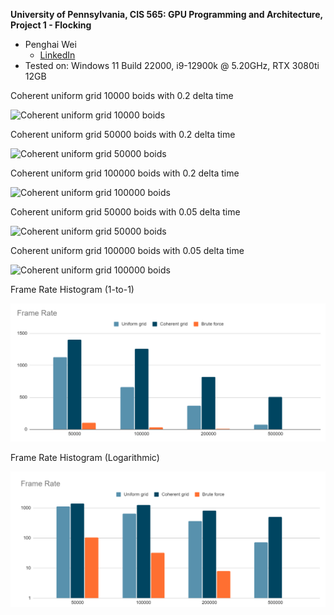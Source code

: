 **University of Pennsylvania, CIS 565: GPU Programming and Architecture,
Project 1 - Flocking**

* Penghai Wei
  * [LinkedIn](https://www.linkedin.com/in/penghai-wei)
* Tested on: Windows 11 Build 22000, i9-12900k @ 5.20GHz, RTX 3080ti 12GB


Coherent uniform grid 10000 boids with 0.2 delta time

![Coherent uniform grid 10000 boids](images/10000.gif)

Coherent uniform grid 50000 boids with 0.2 delta time

![Coherent uniform grid 50000 boids](images/50000.gif)

Coherent uniform grid 100000 boids with 0.2 delta time

![Coherent uniform grid 100000 boids](images/100000.gif)

Coherent uniform grid 50000 boids with 0.05 delta time

![Coherent uniform grid 50000 boids](images/50000-0.05.gif)

Coherent uniform grid 100000 boids with 0.05 delta time

![Coherent uniform grid 100000 boids](images/100000-0.05.gif)

Frame Rate Histogram (1-to-1)

![Histogram](images/Histogram.png)

Frame Rate Histogram (Logarithmic)

![LogHistogram](images/LogHistogram.png)